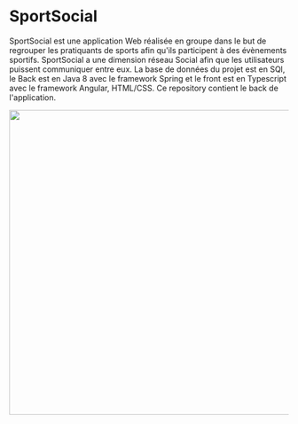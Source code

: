 # SportSocial

SportSocial est une application Web réalisée en groupe dans le but de regrouper les pratiquants de sports afin qu'ils participent à des évènements sportifs. SportSocial a une dimension réseau Social afin que les utilisateurs puissent communiquer entre eux. La base de données du projet est en SQl, le Back est en Java 8 avec le framework Spring et le front est en Typescript avec le framework Angular, HTML/CSS.
Ce repository contient le back de l'application.

<p align="center">
<img width="850" height="550" src="https://user-images.githubusercontent.com/120400567/220313710-5aa729fa-3ab7-440e-81f5-320145b3c96c.png">
</p>
